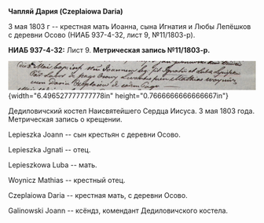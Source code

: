 **Чапляй Дария (Czeplaiowa Daria)**

3 мая 1803 г -- крестная мать Иоанна, сына Игнатия и Любы Лепёшков с
деревни Осово (НИАБ 937-4-32, лист 9, №11/1803-р).

**НИАБ 937-4-32:** Лист 9. **Метрическая запись №11/1803-р.**

![](./media/880a55bfb77c5e0eee14dbbab3f851a6ec3ee296.png){width="6.496527777777778in"
height="0.7666666666666667in"}

Дедиловичский костел Наисвятейшего Сердца Иисуса. 3 мая 1803 года.
Метрическая запись о крещении.

Lepieszka Joann -- сын крестьян с деревни Осово.

Lepieszka Jgnati -- отец.

Lepieszkowa Luba -- мать.

Woynicz Mathias -- крестный отец.

Czeplaiowa Daria -- крестная мать, с деревни Осово.

Galinowski Joann -- ксёндз, комендант Дедиловичского костела.
